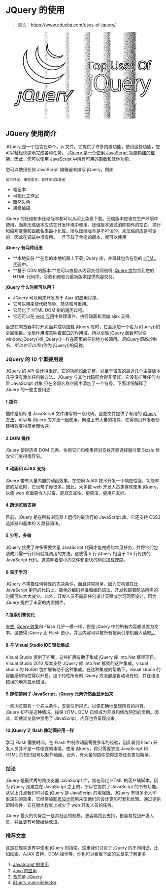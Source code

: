 # JQuery 的使用

> 原文：<https://www.educba.com/uses-of-jquery/>

![Uses Of JQuery](img/31f5c2e60ae0183cab137c59da382390.png)



## JQuery 使用简介

JQuery 是一个包含在单个。js 文件。它提供了许多内置功能，使用这些功能，您可以轻松快速地完成各种任务。 [JQuery 是一个使用 JavaScript 功能构建的框架](https://www.educba.com/cheat-sheet-jquery/)。因此，您可以使用 JavaScript 中所有可用的函数和其他功能。

您可以使用任何 JavaScript 编辑器来编写 jQuery，例如

<small>网页开发、编程语言、软件测试&其他</small>

*   笔记本
*   可视化工作室
*   黯然失色
*   超级编辑

jQuery 的压缩和未压缩版本都可以从网上免费下载。压缩版本应该在生产环境中使用，而非压缩版本应该在开发环境中使用。压缩版本通过消除额外的空白、换行和缩短变量和函数名来最小化库。所以压缩版本是不可读的。未压缩的库是可读的，因此在调试中很有用。一旦下载了合适的版本，就可以使用

**jQuery 有两种用法**

*   **本地安装:**在您的本地机器上下载 jQuery 库，并将其包含在您的 [HTML 代码](https://www.educba.com/cheat-sheet-html/)中。
*   **基于 CDN 的版本:**您可以直接从内容交付网络将 [jQuery 库](https://www.educba.com/jquery-alternatives/)包含到您的 HTML 代码中。谷歌和微软为最新版本提供内容交付。

**jQuery 什么时候可以用？**

*   JQuery 可以用来开发基于 Ajax 的应用程序。
*   它可以用来使代码简单、简洁和可重用。
*   它简化了 HTML DOM 树的遍历过程。
*   它还可以在 [web 应用](https://www.educba.com/how-to-build-web-applications-using-mongodb/)中处理事件、执行动画和添加 ajax 支持。

当您在浏览器中打开页面并成功加载 jQuery 库时，它会添加一个名为 jQuery()的全局函数。全局作用域意味着窗口的作用域，所以全局 jQuery 函数可以像 window.jQuery()或 jQuery()一样在网页的任何地方被调用。$是 jQuery 函数的别名，所以也可以用$()作为 jQuery()的简称。

### JQuery 的 10 个重要用途

JQuery 的 API 设计得很好。它的功能如此完整，以至于该库的最近几个主要版本几乎没有添加任何新方法。JQuery 与其他代码配合得非常好。它没有扩展任何内置 JavaScript 对象,只在全局名称空间中添加了一个符号。下面详细解释了 jQuery 的一些主要用途:

#### 1.插件

插件是用标准 JavaScript 文件编写的一段代码。这些文件提供了有用的 [jQuery 方法](https://www.educba.com/jquery-methods/)，可以与 jQuery 库方法一起使用。网络上有大量的插件，使得网页开发者创建特效变得简单而快速。

#### 2.DOM 操作

jQuery 使得选择 DOM 元素、协商它们和使用跨浏览器开源选择器引擎 Sizzle 修改它们变得很容易。

#### 3.动画和 AJAX 支持

jQuery 带有大量内置的动画效果。在使用 AJAX 技术开发一个响应性强、功能丰富的站点时，它也帮了你很多。因此，大多数 web 开发人员更喜欢使用 jQuery，以使 web 页面更令人兴奋、更具交互性、更简洁、更用户友好。

#### 4.跨浏览器支持

目前，jQuery 是在所有浏览器上运行的最流行的 JavaScript 库。它还支持 CSS3 选择器和基本的 X 路径语法。

#### 5.少写，多做

JQuery 接受了许多需要大量 JavaScript 代码才能完成的常见任务，并将它们包装成只需一行代码就能调用的方法。这使得 5 行 jQuery 相当于 25 行传统的 JavaScript 代码。这意味着更小的文件和更快的网页加载速度。

#### 6.易于学习

JQuery 不需要任何特殊的先决条件，而且非常简单，因为它构建在比 JavaScript 更短的代码上。简单的编码标准和编码语法，开发和部署网站所需的时间可以大大减少。此外，开发人员不需要任何设计天赋或学习网页设计，因为 jQuery 提供了丰富的内置插件。

#### 7.搜索引擎优化

[有些 jQuery 效果](https://www.educba.com/jquery-effects/)和 Flash 几乎一模一样，但是 jQuery 中的所有内容都设置为文本。这使得 jQuery 比 Flash 更小，并且内容可以被所有搜索引擎机器人读取[。](https://www.educba.com/popular-search-engines/)

#### 8.与 Visual Studio IDE 轻松集成

Visual Studio 提供了扩展，这些扩展有助于集成 jQuery 库 into.Net 框架项目。Visual Studio 2010 版本支持 JQuery 库 into.Net 框架的这种集成。visual studio 的 NuGet 包扩展有助于这种集成。在这种集成的帮助下，visual studio 的智能感知特性得以开启。这个特性所有的 jQuery 方法都是自动填充的，并在语法错误的地方显示错误。

#### 9.即使禁用了 JavaScript，jQuery 元素仍然会显示出来

一些浏览器有一个先决条件，安装住所闪光，以便正确地呈现所有的内容。jQuery 却不是这种情况。操纵 HTML DOM 已经成为开发和修改网页的惯例。因此，即使浏览器中禁用了 JavaScript，内容也会呈现出来。

#### 10.jQuery 让 flash 像动画应用一样

学习 Flash 需要时间，在 Flash 中制作动画需要多年的经验，因此雇佣 Flash 开发人员并不是一件便宜的事情。使用 jQuery，你只需要掌握 JavaScript 和 HTML 的知识就可以制作动画。此外，有大量的插件使得这项任务更加简单。

### 结论

jQuery 是最优秀的跨浏览器 JavaScript 库，旨在简化 HTML 的客户端脚本。因为 jQuery 是建立在 JavaScript 之上的，所以它提供了 JavaScript 的所有功能。从以上几点我们可以说 jQuery 是 JavaScript 的增强版。JQuery 有很多令人印象深刻的效果，它经常被[网页设计师](https://www.educba.com/10-features-of-effective-web-designer-portfolio/)用来使他们的设计更加可爱和优雅。通过提供即时插件，它在很大程度上减少了 web 开发人员的任务。

jQuery 最大的优势之一是其社区的规模。更容易找到支持，更容易找到开发人员，并且更有可能继续改进。

### 推荐文章

这是在现实世界中使用 jQuery 的指南。这里我们讨论了 jQuery 的不同用途，比如动画、AJAX 支持、DOM 操作等。你也可以看看下面的文章来了解更多

1.  [JavaScript 的使用](https://www.educba.com/uses-of-javascript/)
2.  [Java 的应用](https://www.educba.com/applications-of-java/)
3.  [备忘单 JQuery](https://www.educba.com/cheat-sheet-jquery/)
4.  [jQuery querySelector](https://www.educba.com/jquery-queryselector/)





